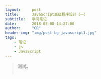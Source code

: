 ```yaml
---
layout:     post
title:      JavaScript高级程序设计（一）
subtitle:   学习笔记
date:       2018-05-08 14:27:00
author:     "GR"
header-img: "img/post-bg-javascript1.jpg"
tags:
    - 笔记
    - js
    - JavaScript
---
```

> 测试。<br><br>
> 
